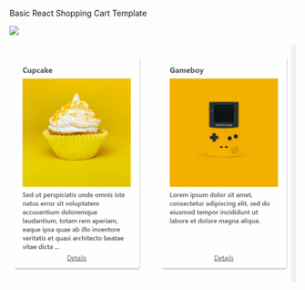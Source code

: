 Basic React Shopping Cart Template

![](https://github.com/tatoline/basic_react_shopping_cart_template/blob/master/view.gif)

![](https://github.com/tatoline/basic_react_shopping_cart_template/blob/master/view2.gif)